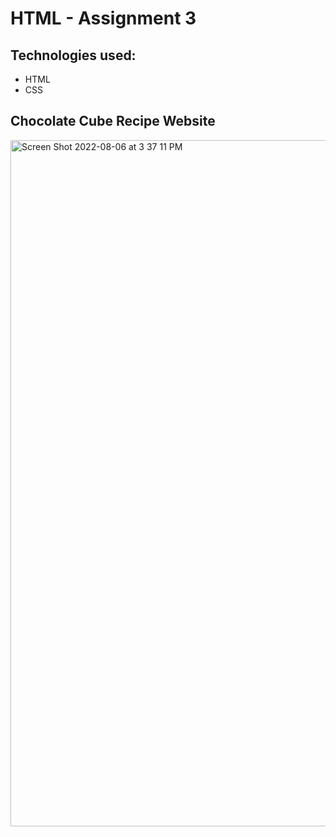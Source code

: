 # HTML - Assignment 3

## Technologies used:
* HTML
* CSS

## Chocolate Cube Recipe Website
<img width="1098" alt="Screen Shot 2022-08-06 at 3 37 11 PM" src="https://user-images.githubusercontent.com/60541039/183249207-52b3b23e-762f-4929-bcd6-502f95a17859.png">
